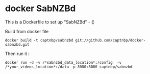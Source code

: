 docker SabNZBd
================

This is a Dockerfile to set up "SabNZBd" - ()

Build from docker file

```
docker build -t captnbp/sabnzbd git://github.com/captnbp/docker-sabnzbd.git
```

Then run it :
```
docker run -d -v /*sabnzbd_data_location*:/config  -v /*your_videos_location*:/data -p 8080:8080 captnbp/sabnzbd
```

